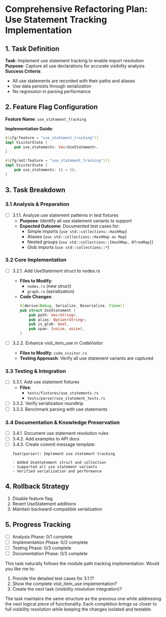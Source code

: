 # Comprehensive Refactoring Plan: Use Statement Tracking Implementation

## 1. Task Definition
**Task**: Implement use statement tracking to enable import resolution  
**Purpose**: Capture all use declarations for accurate visibility analysis  
**Success Criteria**:
- All use statements are recorded with their paths and aliases
- Use data persists through serialization
- No regression in parsing performance

## 2. Feature Flag Configuration
**Feature Name**: `use_statement_tracking`

**Implementation Guide**:
```rust
#[cfg(feature = "use_statement_tracking")]
impl VisitorState {
    pub use_statements: Vec<UseStatement>,
}

#[cfg(not(feature = "use_statement_tracking"))]
impl VisitorState {
    pub use_statements: () = ();
}
```

## 3. Task Breakdown

### 3.1 Analysis & Preparation
- [ ] 3.1.1. Analyze use statement patterns in test fixtures
  - **Purpose**: Identify all use statement variants to support
  - **Expected Outcome**: Documented test cases for:
    - Simple imports (`use std::collections::HashMap`)
    - Aliases (`use std::collections::HashMap as Map`)
    - Nested groups (`use std::collections::{HashMap, BTreeMap}`)
    - Glob imports (`use std::collections::*`)

### 3.2 Core Implementation
- [ ] 3.2.1. Add UseStatement struct to nodes.rs
  - **Files to Modify**:
    - `nodes.rs` (new struct)
    - `graph.rs` (serialization)
  - **Code Changes**:
    ```rust
    #[derive(Debug, Serialize, Deserialize, Clone)]
    pub struct UseStatement {
        pub path: Vec<String>,
        pub alias: Option<String>,
        pub is_glob: bool,
        pub span: (usize, usize),
    }
    ```

- [ ] 3.2.2. Enhance visit_item_use in CodeVisitor
  - **Files to Modify**: `code_visitor.rs`
  - **Testing Approach**: Verify all use statement variants are captured

### 3.3 Testing & Integration
- [ ] 3.3.1. Add use statement fixtures
  - **Files**:
    - `tests/fixtures/use_statements.rs`
    - `tests/parser/use_statement_tests.rs`
- [ ] 3.3.2. Verify serialization roundtrip
- [ ] 3.3.3. Benchmark parsing with use statements

### 3.4 Documentation & Knowledge Preservation
- [ ] 3.4.1. Document use statement resolution rules
- [ ] 3.4.2. Add examples to API docs
- [ ] 3.4.3. Create commit message template:
    ```
    feat(parser): Implement use statement tracking
    
    - Added UseStatement struct and collection
    - Supported all use statement variants
    - Verified serialization and performance
    ```

## 4. Rollback Strategy
1. Disable feature flag
2. Revert UseStatement additions
3. Maintain backward-compatible serialization

## 5. Progress Tracking
- [ ] Analysis Phase: 0/1 complete
- [ ] Implementation Phase: 0/2 complete
- [ ] Testing Phase: 0/3 complete
- [ ] Documentation Phase: 0/3 complete

This task naturally follows the module path tracking implementation. Would you like me to:
1. Provide the detailed test cases for 3.1.1?
2. Show the complete visit_item_use implementation?
3. Create the next task (visibility resolution integration)?

The task maintains the same structure as the previous one while addressing the next logical piece of functionality. Each completion brings us closer to full visibility resolution while keeping the changes isolated and testable.
